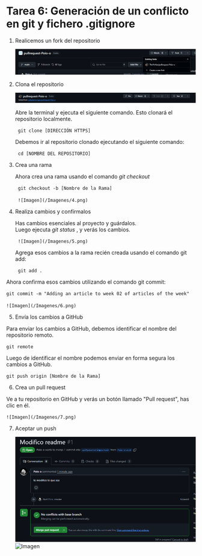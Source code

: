 # Tarea 6: Generación de un conflicto en git y fichero .gitignore

1. Realicemos un fork del repositorio

	![Imagen](/Imagenes/1.png)


2. Clona el repositorio

	![Imagen](/Imagenes/2.png)

	Abre la terminal y ejecuta el siguiente comando. Esto clonará el repositorio localmente.

		git clone [DIRECCIÓN HTTPS]

	Debemos ir al repositorio clonado ejecutando el siguiente comando:

		cd [NOMBRE DEL REPOSITORIO]


3. Crea una rama

	Ahora crea una rama usando el comando *git checkout*
	
		git checkout -b [Nombre de la Rama]

		![Imagen](/Imagenes/4.png)


4. Realiza cambios y confírmalos

	Has cambios esenciales al proyecto y guárdalos. <br>
	Luego ejecuta *git status* , y verás los cambios.

		![Imagen](/Imagenes/5.png)

	Agrega esos cambios a la rama recién creada usando el comando git add:

		git add .

Ahora confirma esos cambios utilizando el comando git commit:

	git commit -m "Adding an article to week 02 of articles of the week"	
	
	![Imagen](/Imagenes/6.png)


5. Envía los cambios a GitHub


Para enviar los cambios a GitHub, debemos identificar el nombre del repositorio remoto.

	git remote

Luego de identificar el nombre podemos enviar en forma segura los cambios a GitHub.

	git push origin [Nombre de la Rama]


6. Crea un pull request

Ve a tu repositorio en GitHub y verás un botón llamado "Pull request", has clic en él.

	![Imagen](/Imagenes/7.png)


7. Aceptar un push

	![Imagen](/Imagenes/Aceptamos_El_PullMiguel.png)
	![Imagen](/Imagenes/Aceptamos_El_PullMiguel1.png)
